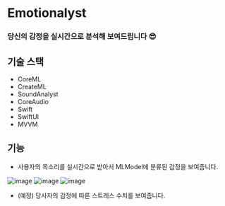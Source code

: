 # Emotionalyst

### 당신의 감정을 실시간으로 분석해 보여드립니다 😎

## 기술 스택

- CoreML
- CreateML
- SoundAnalyst
- CoreAudio
- Swift
- SwiftUI
- MVVM

## 기능

- 사용자의 목소리를 실시간으로 받아서 MLModel에 분류된 감정을 보여줍니다.

![image](https://github.com/HiHoi/Emotionalyst/assets/54823522/b66dd6e7-d3d2-4336-94ac-a8b845b59a20) ![image](https://github.com/HiHoi/Emotionalyst/assets/54823522/5f4f7353-2d67-4bce-99d1-d2e2dea2ef20) ![image](https://github.com/HiHoi/Emotionalyst/assets/54823522/5d42f6dd-c88e-463a-8c4a-230132de5372)




- (예정) 당사자의 감정에 따른 스트레스 수치를 보여줍니다.
